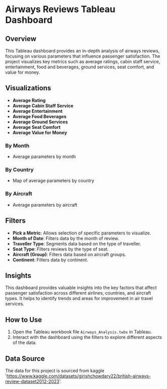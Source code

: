 # Airways Reviews Tableau Dashboard

## Overview

This Tableau dashboard provides an in-depth analysis of airways reviews, focusing on various parameters that influence passenger satisfaction. The project visualizes key metrics such as average ratings, cabin staff service, entertainment, food and beverages, ground services, seat comfort, and value for money.

## Visualizations

- **Average Rating**
- **Average Cabin Staff Service**
- **Average Entertainment**
- **Average Food Beverages**
- **Average Ground Services**
- **Average Seat Comfort**
- **Average Value for Money**

### By Month
- Average parameters by month

### By Country
- Map of average parameters by country

### By Aircraft
- Average parameters by aircraft

## Filters

- **Pick a Metric**: Allows selection of specific parameters to visualize.
- **Month of Date**: Filters data by the month of review.
- **Traveller Type**: Segments data based on the type of traveller.
- **Seat Type**: Filters reviews by the type of seat.
- **Aircraft (Group)**: Filters data based on aircraft groups.
- **Continent**: Filters data by continent.

## Insights

This dashboard provides valuable insights into the key factors that affect passenger satisfaction across different airlines, countries, and aircraft types. It helps to identify trends and areas for improvement in air travel services.

## How to Use

1. Open the Tableau workbook file `Airways_Analysis.twbx` in Tableau.
2. Interact with the dashboard using the filters to explore different aspects of the data.

## Data Source

The data for this project is sourced from kaggle 'https://www.kaggle.com/datasets/girishchowdary22/british-airways-review-dataset2012-2023'.